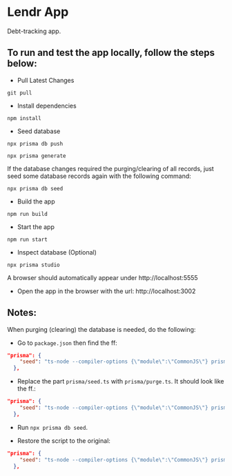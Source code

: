 # Lendr App

Debt-tracking app.

## To run and test the app locally, follow the steps below:

- Pull Latest Changes

```shell
git pull
```

- Install dependencies

```shell
npm install
```

- Seed database

```shell
npx prisma db push
```

```shell
npx prisma generate
```

If the database changes required the purging/clearing of all records, just seed some database records again with the following command:

```shell
npx prisma db seed
```

- Build the app

```shell
npm run build
```

- Start the app

```shell
npm run start
```

- Inspect database (Optional)

```shell
npx prisma studio
```

A browser should automatically appear under http://localhost:5555

- Open the app in the browser with the url: http://localhost:3002

## Notes:

When purging (clearing) the database is needed, do the following:

- Go to `package.json` then find the ff:

```json
"prisma": {
    "seed": "ts-node --compiler-options {\"module\":\"CommonJS\"} prisma/seed.ts"
  },
```

- Replace the part `prisma/seed.ts` with `prisma/purge.ts`. It should look like the ff.:

```json
"prisma": {
    "seed": "ts-node --compiler-options {\"module\":\"CommonJS\"} prisma/purge.ts"
  },
```

- Run `npx prisma db seed`.

- Restore the script to the original:

```json
"prisma": {
    "seed": "ts-node --compiler-options {\"module\":\"CommonJS\"} prisma/seed.ts"
  },
```
